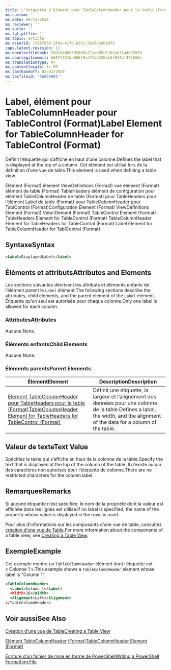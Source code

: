 ```yaml
---
title: L’étiquette d’élément pour TableColumnHeader pour la table (Format) | Microsoft Docs
ms.custom: ''
ms.date: 09/13/2016
ms.reviewer: ''
ms.suite: ''
ms.tgt_pltfrm: ''
ms.topic: article
ms.assetid: 7196f039-2f6a-41fd-b252-5b1623ebb9f9
caps.latest.revision: 11
ms.openlocfilehash: 59dfd40b95d5088a711eb89cf101eb31a4b159f5
ms.sourcegitcommit: b6871f21bd666f9cd71dd336bb3f844cf472b56c
ms.translationtype: MT
ms.contentlocale: fr-FR
ms.lasthandoff: 02/03/2019
ms.locfileid: "56856085"
---
```

# <a name="label-element-for-tablecolumnheader-for-tablecontrol-format"></a><span data-ttu-id="154ee-102">Label, élément pour TableColumnHeader pour TableControl (Format)</span><span class="sxs-lookup"><span data-stu-id="154ee-102">Label Element for TableColumnHeader for TableControl (Format)</span></span>

<span data-ttu-id="154ee-103">Définit l’étiquette qui s’affiche en haut d’une colonne.</span><span class="sxs-lookup"><span data-stu-id="154ee-103">Defines the label that is displayed at the top of a column.</span></span> <span data-ttu-id="154ee-104">Cet élément est utilisé lors de la définition d’une vue de table.</span><span class="sxs-lookup"><span data-stu-id="154ee-104">This element is used when defining a table view.</span></span>

<span data-ttu-id="154ee-105">Élément (Format) élément ViewDefinitions (Format) vue élément (Format) élément de table (Format) TableHeaders élément de configuration pour élément TableColumnHeader de table (Format) pour TableHeaders pour l’élément Label de table (Format) pour TableColumnHeader pour TablControl (Format)</span><span class="sxs-lookup"><span data-stu-id="154ee-105">Configuration Element (Format) ViewDefinitions Element (Format) View Element (Format) TableControl Element (Format) TableHeaders Element for TableControl (Format) TableColumnHeader Element for TableHeaders for TableControl (Format) Label Element  for TableColumnHeader for TablControl (Format)</span></span>

## <a name="syntax"></a><span data-ttu-id="154ee-106">Syntaxe</span><span class="sxs-lookup"><span data-stu-id="154ee-106">Syntax</span></span>

```xml
<Label>DisplayedLabel</Label>

```

## <a name="attributes-and-elements"></a><span data-ttu-id="154ee-107">Éléments et attributs</span><span class="sxs-lookup"><span data-stu-id="154ee-107">Attributes and Elements</span></span>

<span data-ttu-id="154ee-108">Les sections suivantes décrivent les attributs et éléments enfants de l’élément parent le `Label` élément.</span><span class="sxs-lookup"><span data-stu-id="154ee-108">The following sections describe the attributes, child elements, and the parent element of the `Label` element.</span></span> <span data-ttu-id="154ee-109">Étiquette qu’un seul est autorisée pour chaque colonne.</span><span class="sxs-lookup"><span data-stu-id="154ee-109">Only one label is allowed for each column.</span></span>

### <a name="attributes"></a><span data-ttu-id="154ee-110">Attributes</span><span class="sxs-lookup"><span data-stu-id="154ee-110">Attributes</span></span>

<span data-ttu-id="154ee-111">Aucune.</span><span class="sxs-lookup"><span data-stu-id="154ee-111">None.</span></span>

### <a name="child-elements"></a><span data-ttu-id="154ee-112">Éléments enfants</span><span class="sxs-lookup"><span data-stu-id="154ee-112">Child Elements</span></span>

<span data-ttu-id="154ee-113">Aucune.</span><span class="sxs-lookup"><span data-stu-id="154ee-113">None.</span></span>

### <a name="parent-elements"></a><span data-ttu-id="154ee-114">Éléments parents</span><span class="sxs-lookup"><span data-stu-id="154ee-114">Parent Elements</span></span>

|<span data-ttu-id="154ee-115">Élément</span><span class="sxs-lookup"><span data-stu-id="154ee-115">Element</span></span>|<span data-ttu-id="154ee-116">Description</span><span class="sxs-lookup"><span data-stu-id="154ee-116">Description</span></span>|
|-------------|-----------------|
|[<span data-ttu-id="154ee-117">Élément TableColumnHeader pour TableHeaders pour la table (Format)</span><span class="sxs-lookup"><span data-stu-id="154ee-117">TableColumnHeader Element for TableHeaders for TableControl  (Format)</span></span>](./tablecolumnheader-element-format.md)|<span data-ttu-id="154ee-118">Définit une étiquette, la largeur et l’alignement des données pour une colonne de la table.</span><span class="sxs-lookup"><span data-stu-id="154ee-118">Defines a label, the width, and the alignment of the data for a column of the table.</span></span>|

## <a name="text-value"></a><span data-ttu-id="154ee-119">Valeur de texte</span><span class="sxs-lookup"><span data-stu-id="154ee-119">Text Value</span></span>

<span data-ttu-id="154ee-120">Spécifiez le texte qui s’affiche en haut de la colonne de la table.</span><span class="sxs-lookup"><span data-stu-id="154ee-120">Specify the text that is displayed at the top of the column of the table.</span></span> <span data-ttu-id="154ee-121">Il n’existe aucun des caractères non autorisés pour l’étiquette de colonne.</span><span class="sxs-lookup"><span data-stu-id="154ee-121">There are no restricted characters for the column label.</span></span>

## <a name="remarks"></a><span data-ttu-id="154ee-122">Remarques</span><span class="sxs-lookup"><span data-stu-id="154ee-122">Remarks</span></span>

<span data-ttu-id="154ee-123">Si aucune étiquette n’est spécifiée, le nom de la propriété dont la valeur est affichée dans les lignes est utilisé.</span><span class="sxs-lookup"><span data-stu-id="154ee-123">If no label is specified, the name of the property whose value is displayed in the rows is used.</span></span>

<span data-ttu-id="154ee-124">Pour plus d’informations sur les composants d’une vue de table, consultez [création d’une vue de Table](./creating-a-table-view.md).</span><span class="sxs-lookup"><span data-stu-id="154ee-124">For more information about the components of a table view, see [Creating a Table View](./creating-a-table-view.md).</span></span>

## <a name="example"></a><span data-ttu-id="154ee-125">Exemple</span><span class="sxs-lookup"><span data-stu-id="154ee-125">Example</span></span>

<span data-ttu-id="154ee-126">Cet exemple montre un `TableColumnHeader` élément dont l’étiquette est « Colonne 1 ».</span><span class="sxs-lookup"><span data-stu-id="154ee-126">This example shows a `TableColumnHeader` element whose label is "Column 1".</span></span>

```xml
<TableColumnHeader>
  <Label>Column 1</Label)
  <Width>16</Width>
  <Alignment>Left</Alignment>
</TableColumnHeader>
```

## <a name="see-also"></a><span data-ttu-id="154ee-127">Voir aussi</span><span class="sxs-lookup"><span data-stu-id="154ee-127">See Also</span></span>

[<span data-ttu-id="154ee-128">Création d’une vue de Table</span><span class="sxs-lookup"><span data-stu-id="154ee-128">Creating a Table View</span></span>](./creating-a-table-view.md)

[<span data-ttu-id="154ee-129">Élément TableColumnHeader (Format)</span><span class="sxs-lookup"><span data-stu-id="154ee-129">TableColumnHeader Element (Format)</span></span>](./tablecolumnheader-element-format.md)

[<span data-ttu-id="154ee-130">Écriture d’un fichier de mise en forme de PowerShell</span><span class="sxs-lookup"><span data-stu-id="154ee-130">Writing a PowerShell Formatting File</span></span>](./writing-a-powershell-formatting-file.md)
